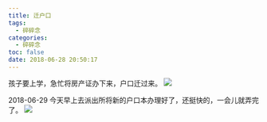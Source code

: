 ```yaml
---
title: 迁户口
tags:
  - 碎碎念
categories:
  - 碎碎念
toc: false
date: 2018-06-28 20:50:17
---
```



孩子要上学，急忙将房产证办下来，户口迁过来。
![](http://file.mspring.org/35432cb029ca7e8d0a4b39f557fe8e1c)

2018-06-29 
今天早上去派出所将新的户口本办理好了，还挺快的，一会儿就弄完了。 
![](http://file.mspring.org/c0ad246ee7e11d6e664ac26c58825afa)
